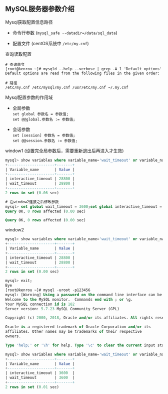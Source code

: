 ## MySQL服务器参数介绍

Mysql获取配置信息路径

* 命令行参数 (`mysql_safe --datadir=/data/sql_data`)

* 配置文件 (centOS系统中 `/etc/my.cnf`)

查询读取配置

```
# 查询命令
[root@kenrou ~]# mysqld --help --verbose | grep -A 1 'Default options'
Default options are read from the following files in the given order:

# 路径
/etc/my.cnf /etc/mysql/my.cnf /usr/etc/my.cnf ~/.my.cnf
```

Mysql配置参数的作用域

* 全局参数  
`set global 参数名 = 参数值;`  
`set @@global.参数名 := 参数值;`

* 会话参数  
`set [session] 参数名 = 参数值;`  
`set @@session.参数名 := 参数值;`

window1 (设置完全局参数后，需要重新退出后再进入才生效)

```sql
mysql> show variables where variable_name='wait_timeout' or variable_name = 'interactive_timeout';
+---------------------+-------+
| Variable_name       | Value |
+---------------------+-------+
| interactive_timeout | 28800 |
| wait_timeout        | 28800 |
+---------------------+-------+
2 rows in set (0.06 sec)

# 在window2连接之后修改参数
mysql> set global wait_timeout = 3600;set global interactive_timeout = 3600;
Query OK, 0 rows affected (0.00 sec)

Query OK, 0 rows affected (0.00 sec)

```

window2

```sql
mysql> show variables where variable_name='wait_timeout' or variable_name = 'interactive_timeout';
+---------------------+-------+
| Variable_name       | Value |
+---------------------+-------+
| interactive_timeout | 28800 |
| wait_timeout        | 28800 |
+---------------------+-------+
2 rows in set (0.00 sec)

mysql> exit;
Bye
[root@kenrou ~]# mysql -uroot -p123456
mysql: [Warning] Using a password on the command line interface can be insecure.
Welcome to the MySQL monitor.  Commands end with ; or \g.
Your MySQL connection id is 182
Server version: 5.7.23 MySQL Community Server (GPL)

Copyright (c) 2000, 2018, Oracle and/or its affiliates. All rights reserved.

Oracle is a registered trademark of Oracle Corporation and/or its
affiliates. Other names may be trademarks of their respective
owners.

Type 'help;' or '\h' for help. Type '\c' to clear the current input statement.

mysql> show variables where variable_name='wait_timeout' or variable_name = 'interactive_timeout';
+---------------------+-------+
| Variable_name       | Value |
+---------------------+-------+
| interactive_timeout | 3600  |
| wait_timeout        | 3600  |
+---------------------+-------+
2 rows in set (0.01 sec)

```